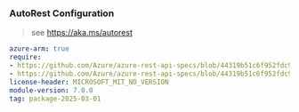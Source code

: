 ### AutoRest Configuration

> see https://aka.ms/autorest

``` yaml
azure-arm: true
require:
- https://github.com/Azure/azure-rest-api-specs/blob/44319b51c6f952fdc9543d3dc4fdd9959350d102/specification/compute/resource-manager/readme.md
- https://github.com/Azure/azure-rest-api-specs/blob/44319b51c6f952fdc9543d3dc4fdd9959350d102/specification/compute/resource-manager/readme.go.md
license-header: MICROSOFT_MIT_NO_VERSION
module-version: 7.0.0
tag: package-2025-03-01
```
